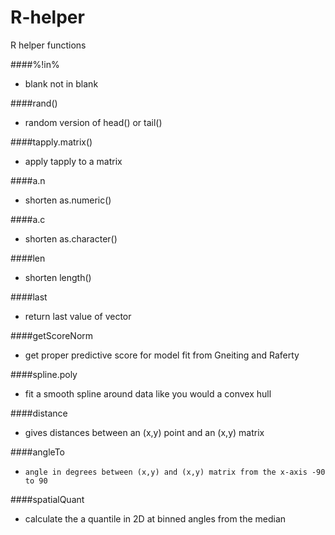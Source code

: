 # R-helper
R helper functions

####%!in%
*    blank not in blank 

####rand()
*    random version of head() or tail()

####tapply.matrix()
*    apply tapply to a matrix

####a.n
*    shorten as.numeric()

####a.c
*    shorten as.character()

####len
*    shorten length()

####last
*    return last value of vector

####getScoreNorm
*    get proper predictive score for model fit from Gneiting and Raferty

####spline.poly
*    fit a smooth spline around data like you would a convex hull

####distance
*    gives distances between an (x,y) point  and an (x,y) matrix


####angleTo
*     angle in degrees between (x,y) and (x,y) matrix from the x-axis -90 to 90 


####spatialQuant 
*    calculate the a quantile in 2D at binned angles from the median
